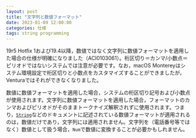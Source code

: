 ```yaml
---
layout: post
title: "文字列と数値フォーマット"
date: 2023-01-09 12:00:00
categories: 仕様
tags: string programming
---
```


19r5 Hotfix 1および19.4以降，数値ではなく文字列に数値フォーマットを適用した場合の仕様が明確になりました（ACI0103061）。桁区切り＝カンマ/小数点＝ピリオドではないシステムでは注意が必要です。なお，macOS Montereyはシステム環境設定で桁区切りと小数点をカスタマイズすることができましたが，Venturaではそれができなくなりました。

数値に数値フォーマットを適用した場合，システムの桁区切り記号および小数点が使用されます。文字列に数値フォーマットを適用した場合，フォーマットのカンマおよびピリオドがそのままトークナイズ解釈されずに使用されます。つまり，[`String`](https://doc.4d.com/4Dv19/4D/19.5/String.301-6136784.ja.html)などのドキュメントに記述されている数値フォーマットが適用されるのは，数値だけであり，文字列には適用されません。文字列を（電話番号等ではなく）数値として扱う場合，`Num`で数値に変換することが必要かもしれません。
